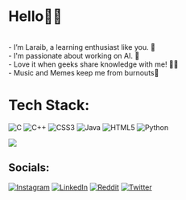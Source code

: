# Hello🥷🏽
 <br>- I’m Laraib, a learning enthusiast like you. 🧠<br>- I'm passionate about working on AI. 🧬<br>- Love it when geeks share knowledge with me! 👐🏽 <br>- Music and Memes keep me from burnouts🗿<br>

# Tech Stack:
![C](https://img.shields.io/badge/c-%2300599C.svg?style=flat&logo=c&logoColor=white) ![C++](https://img.shields.io/badge/c++-%2300599C.svg?style=flat&logo=c%2B%2B&logoColor=white) ![CSS3](https://img.shields.io/badge/css3-%231572B6.svg?style=flat&logo=css3&logoColor=white) ![Java](https://img.shields.io/badge/java-%23ED8B00.svg?style=flat&logo=java&logoColor=white) ![HTML5](https://img.shields.io/badge/html5-%23E34F26.svg?style=flat&logo=html5&logoColor=white) ![Python](https://img.shields.io/badge/python-3670A0?style=flat&logo=python&logoColor=ffdd54)

![](https://quotes-github-readme.vercel.app/api?type=vetical&theme=merko)

## Socials:
[![Instagram](https://img.shields.io/badge/Instagram-%23E4405F.svg?logo=Instagram&logoColor=white)](https://instagram.com/https://www.instagram.com/syedlaraibmehdi/) [![LinkedIn](https://img.shields.io/badge/LinkedIn-%230077B5.svg?logo=linkedin&logoColor=white)](https://linkedin.com/in/https://www.linkedin.com/in/syed-laraib-mehdi-3b23a1179/) [![Reddit](https://img.shields.io/badge/Reddit-%23FF4500.svg?logo=Reddit&logoColor=white)](https://reddit.com/user/https://www.reddit.com/user/Lobreh) [![Twitter](https://img.shields.io/badge/Twitter-%231DA1F2.svg?logo=Twitter&logoColor=white)](https://twitter.com/https://twitter.com/SLaraibMehdi) 






